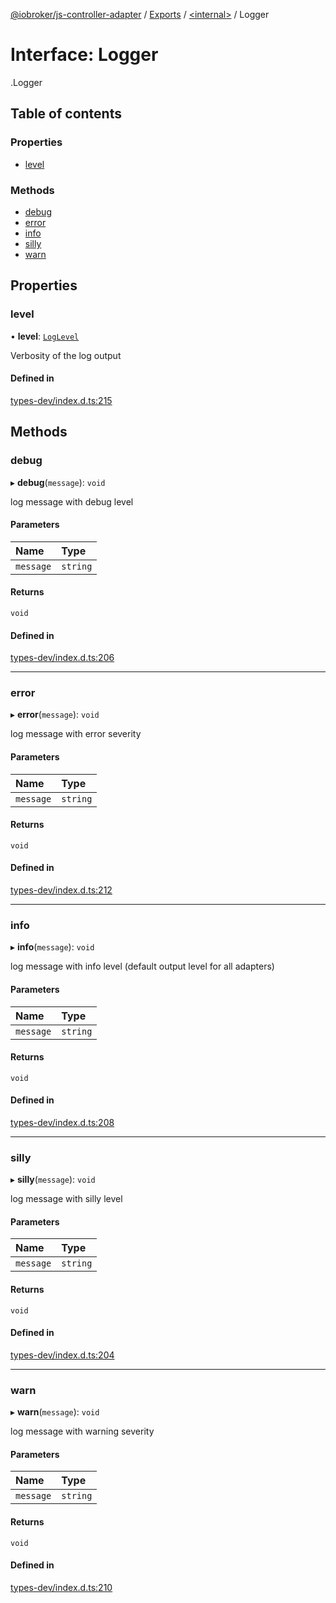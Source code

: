 [@iobroker/js-controller-adapter](../README.md) / [Exports](../modules.md) / [<internal\>](../modules/internal_.md) / Logger

# Interface: Logger

[<internal>](../modules/internal_.md).Logger

## Table of contents

### Properties

- [level](internal_.Logger.md#level)

### Methods

- [debug](internal_.Logger.md#debug)
- [error](internal_.Logger.md#error)
- [info](internal_.Logger.md#info)
- [silly](internal_.Logger.md#silly)
- [warn](internal_.Logger.md#warn)

## Properties

### level

• **level**: [`LogLevel`](../modules/internal_.md#loglevel)

Verbosity of the log output

#### Defined in

[types-dev/index.d.ts:215](https://github.com/ioBroker/ioBroker.js-controller/blob/8aaeaa08/packages/types-dev/index.d.ts#L215)

## Methods

### debug

▸ **debug**(`message`): `void`

log message with debug level

#### Parameters

| Name | Type |
| :------ | :------ |
| `message` | `string` |

#### Returns

`void`

#### Defined in

[types-dev/index.d.ts:206](https://github.com/ioBroker/ioBroker.js-controller/blob/8aaeaa08/packages/types-dev/index.d.ts#L206)

___

### error

▸ **error**(`message`): `void`

log message with error severity

#### Parameters

| Name | Type |
| :------ | :------ |
| `message` | `string` |

#### Returns

`void`

#### Defined in

[types-dev/index.d.ts:212](https://github.com/ioBroker/ioBroker.js-controller/blob/8aaeaa08/packages/types-dev/index.d.ts#L212)

___

### info

▸ **info**(`message`): `void`

log message with info level (default output level for all adapters)

#### Parameters

| Name | Type |
| :------ | :------ |
| `message` | `string` |

#### Returns

`void`

#### Defined in

[types-dev/index.d.ts:208](https://github.com/ioBroker/ioBroker.js-controller/blob/8aaeaa08/packages/types-dev/index.d.ts#L208)

___

### silly

▸ **silly**(`message`): `void`

log message with silly level

#### Parameters

| Name | Type |
| :------ | :------ |
| `message` | `string` |

#### Returns

`void`

#### Defined in

[types-dev/index.d.ts:204](https://github.com/ioBroker/ioBroker.js-controller/blob/8aaeaa08/packages/types-dev/index.d.ts#L204)

___

### warn

▸ **warn**(`message`): `void`

log message with warning severity

#### Parameters

| Name | Type |
| :------ | :------ |
| `message` | `string` |

#### Returns

`void`

#### Defined in

[types-dev/index.d.ts:210](https://github.com/ioBroker/ioBroker.js-controller/blob/8aaeaa08/packages/types-dev/index.d.ts#L210)
